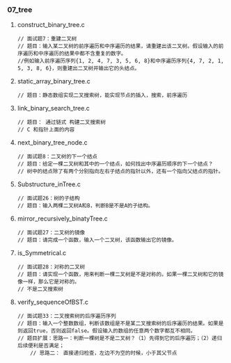 ### 07_tree

1. construct_binary_tree.c

   ```
   // 面试题7：重建二叉树
   // 题目：输入某二叉树的前序遍历和中序遍历的结果，请重建出该二叉树。假设输入的前序遍历和中序遍历的结果中都不含重复的数字。
   //例如输入前序遍历序列{1, 2, 4, 7, 3, 5, 6, 8}和中序遍历序列{4, 7, 2, 1, 5, 3, 8, 6}，则重建出二叉树并输出它的头结点。
   ```

2. static_array_binary_tree.c

   ```
   // 题目：静态数组实现二叉搜索树，能实现节点的插入，搜索，前序遍历
   ```

3. link_binary_search_tree.c

   ```
   // 题目： 通过链式 构建二叉搜索树
   // C 和指针上面的内容
   ```

4. next_binary_tree_node.c

   ```
   // 面试题8：二叉树的下一个结点
   // 题目：给定一棵二叉树和其中的一个结点，如何找出中序遍历顺序的下一个结点？
   // 树中的结点除了有两个分别指向左右子结点的指针以外，还有一个指向父结点的指针。
   ```

5. Substructure_inTree.c

   ```
   // 面试题26：树的子结构
   // 题目：输入两棵二叉树A和B，判断B是不是A的子结构。
   ```

6. mirror_recursively_binatyTree.c

   ```
   // 面试题27：二叉树的镜像
   // 题目：请完成一个函数，输入一个二叉树，该函数输出它的镜像。
   ```

7. is_Symmetrical.c

   ```
   // 面试题28：对称的二叉树
   // 题目：请实现一个函数，用来判断一棵二叉树是不是对称的。如果一棵二叉树和它的镜像一样，那么它是对称的。
   // 不是二叉搜索树
   ```

8. verify_sequenceOfBST.c

   ```
   // 面试题33：二叉搜索树的后序遍历序列
   // 题目：输入一个整数数组，判断该数组是不是某二叉搜索树的后序遍历的结果。如果是则返回true，否则返回false。假设输入的数组的任意两个数字都互不相同。
   // 题目扩展：思路一：判断一棵树是不是二叉树？（1）先得到它的后序遍历；（2）递归后续便利是否满足；
       // 思路二： 直接递归检查，左边不为空的时候，小于其父节点
   ```

   